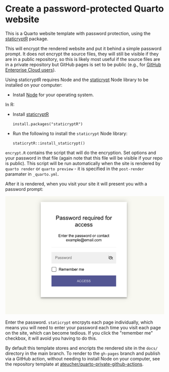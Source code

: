 # Create a password-protected Quarto website

This is a Quarto website template with password protection, using the 
[staticryptR](https://github.com/nikitoshina/staticryptR) package.

This will encrypt the rendered website and put it behind a simple password
prompt. It does not encrypt the source files, they will still be visible if they
are in a public repository, so this is likely most useful if the source files
are in a private repository but GitHub pages is set to be public (e.g., for 
[GitHub Enterprise Cloud users](https://docs.github.com/en/enterprise-cloud@latest/pages/getting-started-with-github-pages/changing-the-visibility-of-your-github-pages-site)).

Using staticryptR requires Node and the [staticrypt](https://github.com/robinmoisson/staticrypt) 
Node library to be installed on your computer:

- Install [Node](https://nodejs.org/en/download) for your operating system.

In R:

- Install [staticryptR](https://github.com/nikitoshina/staticryptR)

    ```
    install.packages("staticryptR")
    ```

- Run the following to install the `staticrypt` Node library:

    ```
    staticrytR::install_staticrypt()
    ```

`encrypt.R` contains the script that will do the encryption. Set options and 
your password in that file (again note that this file will be visible if your 
repo is public). This script will be run automatically when the site is rendered
by `quarto render` or `quarto preview` - it is specified in the `post-render` 
paramater in `_quarto.yml`.

After it is rendered, when you visit your site it will present you with a 
password prompt:

![Screenshot of a window prompting for a passward](password-page.png)

Enter the password. `staticrypt` encrpyts each page individually, which means
you will need to enter your password each time you visit each page on the site,
which can become tedious. If you click the "remember me" checkbox, it will
avoid you having to do this.

By default this template stores and encripts the rendered site in the `docs/`
directory in the main branch. To render to the `gh-pages` branch and publish
via a GitHub action, without needing to install Node on your computer, see the
repository template at 
[ateucher/quarto-private-github-actions](https://github.com/ateucher/quarto-private-gh-actions).
